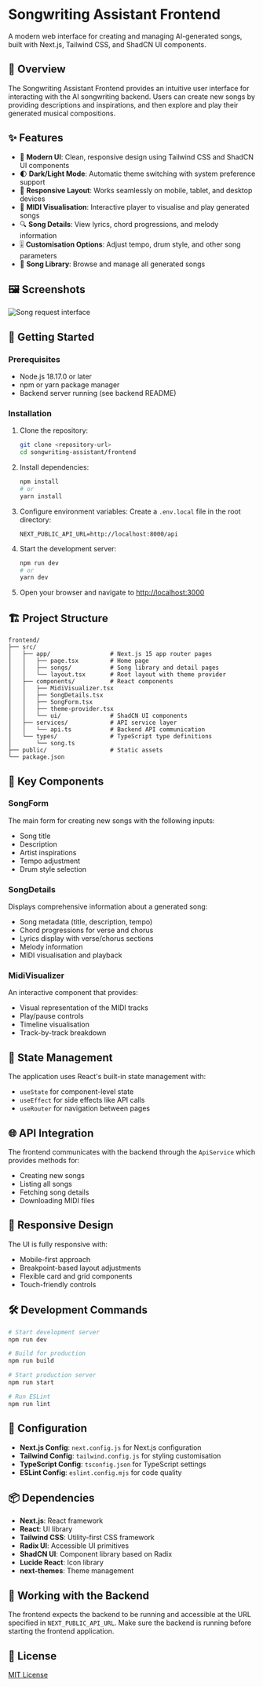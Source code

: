 # Songwriting Assistant Frontend

A modern web interface for creating and managing AI-generated songs, built with Next.js, Tailwind CSS, and ShadCN UI components.

## 🎵 Overview

The Songwriting Assistant Frontend provides an intuitive user interface for interacting with the AI songwriting backend. Users can create new songs by providing descriptions and inspirations, and then explore and play their generated musical compositions.

## ✨ Features

- 🎨 **Modern UI**: Clean, responsive design using Tailwind CSS and ShadCN UI components
- 🌓 **Dark/Light Mode**: Automatic theme switching with system preference support
- 📱 **Responsive Layout**: Works seamlessly on mobile, tablet, and desktop devices
- 🎵 **MIDI Visualisation**: Interactive player to visualise and play generated songs
- 🔍 **Song Details**: View lyrics, chord progressions, and melody information
- 🎚️ **Customisation Options**: Adjust tempo, drum style, and other song parameters
- 📂 **Song Library**: Browse and manage all generated songs

## 🖼️ Screenshots

<img src="./assets/songform.jpg" alt="Song request interface" width={500} height={300} />

## 🚀 Getting Started

### Prerequisites

- Node.js 18.17.0 or later
- npm or yarn package manager
- Backend server running (see backend README)

### Installation

1. Clone the repository:
   ```bash
   git clone <repository-url>
   cd songwriting-assistant/frontend
   ```

2. Install dependencies:
   ```bash
   npm install
   # or
   yarn install
   ```

3. Configure environment variables:
   Create a `.env.local` file in the root directory:
   ```
   NEXT_PUBLIC_API_URL=http://localhost:8000/api
   ```

4. Start the development server:
   ```bash
   npm run dev
   # or
   yarn dev
   ```

5. Open your browser and navigate to [http://localhost:3000](http://localhost:3000)

## 🏗️ Project Structure

```
frontend/
├── src/
│   ├── app/                 # Next.js 15 app router pages
│   │   ├── page.tsx         # Home page
│   │   ├── songs/           # Song library and detail pages
│   │   └── layout.tsx       # Root layout with theme provider
│   ├── components/          # React components
│   │   ├── MidiVisualizer.tsx
│   │   ├── SongDetails.tsx
│   │   ├── SongForm.tsx
│   │   ├── theme-provider.tsx
│   │   └── ui/              # ShadCN UI components
│   ├── services/            # API service layer
│   │   └── api.ts           # Backend API communication
│   └── types/               # TypeScript type definitions
│       └── song.ts
├── public/                  # Static assets
└── package.json
```

## 🧩 Key Components

### SongForm

The main form for creating new songs with the following inputs:
- Song title
- Description
- Artist inspirations
- Tempo adjustment
- Drum style selection

### SongDetails

Displays comprehensive information about a generated song:
- Song metadata (title, description, tempo)
- Chord progressions for verse and chorus
- Lyrics display with verse/chorus sections
- Melody information
- MIDI visualisation and playback

### MidiVisualizer

An interactive component that provides:
- Visual representation of the MIDI tracks
- Play/pause controls
- Timeline visualisation
- Track-by-track breakdown

## 🔄 State Management

The application uses React's built-in state management with:
- `useState` for component-level state
- `useEffect` for side effects like API calls
- `useRouter` for navigation between pages

## 🌐 API Integration

The frontend communicates with the backend through the `ApiService` which provides methods for:
- Creating new songs
- Listing all songs
- Fetching song details
- Downloading MIDI files

## 📱 Responsive Design

The UI is fully responsive with:
- Mobile-first approach
- Breakpoint-based layout adjustments
- Flexible card and grid components
- Touch-friendly controls


## 🛠️ Development Commands

```bash
# Start development server
npm run dev

# Build for production
npm run build

# Start production server
npm run start

# Run ESLint
npm run lint
```

## 🔧 Configuration

- **Next.js Config**: `next.config.js` for Next.js configuration
- **Tailwind Config**: `tailwind.config.js` for styling customisation
- **TypeScript Config**: `tsconfig.json` for TypeScript settings
- **ESLint Config**: `eslint.config.mjs` for code quality

## 📦 Dependencies

- **Next.js**: React framework
- **React**: UI library
- **Tailwind CSS**: Utility-first CSS framework
- **Radix UI**: Accessible UI primitives
- **ShadCN UI**: Component library based on Radix
- **Lucide React**: Icon library
- **next-themes**: Theme management

## 🤝 Working with the Backend

The frontend expects the backend to be running and accessible at the URL specified in `NEXT_PUBLIC_API_URL`. Make sure the backend is running before starting the frontend application.

## 📄 License

[MIT License](LICENSE)
